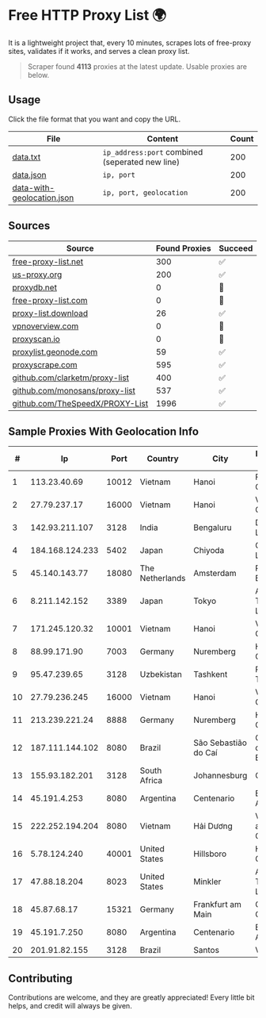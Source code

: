 
# Free HTTP Proxy List 🌍

It is a lightweight project that, every 10 minutes, scrapes lots of free-proxy sites, validates if it works, and serves a clean proxy list.


> Scraper found **4113** proxies at the latest update. Usable proxies are below.

## Usage

Click the file format that you want and copy the URL.


|File|Content|Count|
|----|-------|-----|
|[data.txt](https://raw.githubusercontent.com/themiralay/Proxy-List-World/master/data.txt)|`ip_address:port` combined (seperated new line)|200|
|[data.json](https://raw.githubusercontent.com/themiralay/Proxy-List-World/master/data.json)|`ip, port`|200|
|[data-with-geolocation.json](https://raw.githubusercontent.com/themiralay/Proxy-List-World/master/data-with-geolocation.json)|`ip, port, geolocation`|200|

## Sources

|Source|Found Proxies|Succeed|
|------|-------------|-------|
|[free-proxy-list.net](https://free-proxy-list.net)|300|✅|
|[us-proxy.org](https://www.us-proxy.org)|200|✅|
|[proxydb.net](http://proxydb.net)|0|🚫|
|[free-proxy-list.com](https://free-proxy-list.com/?page=&port=&type%5B%5D=http&type%5B%5D=https&up_time=0&search=Search)|0|🚫|
|[proxy-list.download](https://www.proxy-list.download/HTTP)|26|✅|
|[vpnoverview.com](https://vpnoverview.com/privacy/anonymous-browsing/free-proxy-servers)|0|🚫|
|[proxyscan.io](https://www.proxyscan.io)|0|🚫|
|[proxylist.geonode.com](https://proxylist.geonode.com/api/proxy-list?limit=300&page=1&sort_by=lastChecked&sort_type=desc&protocols=http,https)|59|✅|
|[proxyscrape.com](https://api.proxyscrape.com/v2/?request=displayproxies&protocol=http&timeout=10000&country=all&ssl=all&anonymity=all)|595|✅|
|[github.com/clarketm/proxy-list](https://raw.githubusercontent.com/clarketm/proxy-list/master/proxy-list-raw.txt)|400|✅|
|[github.com/monosans/proxy-list](https://raw.githubusercontent.com/monosans/proxy-list/main/proxies/http.txt)|537|✅|
|[github.com/TheSpeedX/PROXY-List](https://raw.githubusercontent.com/TheSpeedX/PROXY-List/master/http.txt)|1996|✅|


## Sample Proxies With Geolocation Info

|#|Ip|Port|Country|City|Internet Service Provider|
|-|--|----|-------|----|-------------------------|
|1|113.23.40.69|10012|Vietnam|Hanoi|FPT Telecom Company|
|2|27.79.237.17|16000|Vietnam|Hanoi|Viettel Corporation|
|3|142.93.211.107|3128|India|Bengaluru|DigitalOcean, LLC|
|4|184.168.124.233|5402|Japan|Chiyoda|GoDaddy.com, LLC|
|5|45.140.143.77|18080|The Netherlands|Amsterdam|RoyaleHosting BV|
|6|8.211.142.152|3389|Japan|Tokyo|Alibaba (US) Technology Co., Ltd.|
|7|171.245.120.32|10001|Vietnam|Hanoi|Viettel Corporation|
|8|88.99.171.90|7003|Germany|Nuremberg|Hetzner Online GmbH|
|9|95.47.239.65|3128|Uzbekistan|Tashkent|PRO DATA-TECH Ltd.|
|10|27.79.236.245|16000|Vietnam|Hanoi|Viettel Corporation|
|11|213.239.221.24|8888|Germany|Nuremberg|Hetzner Online GmbH|
|12|187.111.144.102|8080|Brazil|São Sebastião do Caí|Caezar Provedor de Internet EIRELI|
|13|155.93.182.201|3128|South Africa|Johannesburg|CISPIP5|
|14|45.191.4.253|8080|Argentina|Centenario|Estrella Jorge Alberto|
|15|222.252.194.204|8080|Vietnam|Hải Dương|VietNam Post and Telecom Corporation|
|16|5.78.124.240|40001|United States|Hillsboro|Hetzner Online GmbH|
|17|47.88.18.204|8023|United States|Minkler|Alibaba (US) Technology Co., Ltd.|
|18|45.87.68.17|15321|Germany|Frankfurt am Main|Cogent Communications|
|19|45.191.7.250|8080|Argentina|Centenario|Estrella Jorge Alberto|
|20|201.91.82.155|3128|Brazil|Santos|Vivo|



## Contributing

Contributions are welcome, and they are greatly appreciated! Every
little bit helps, and credit will always be given.

